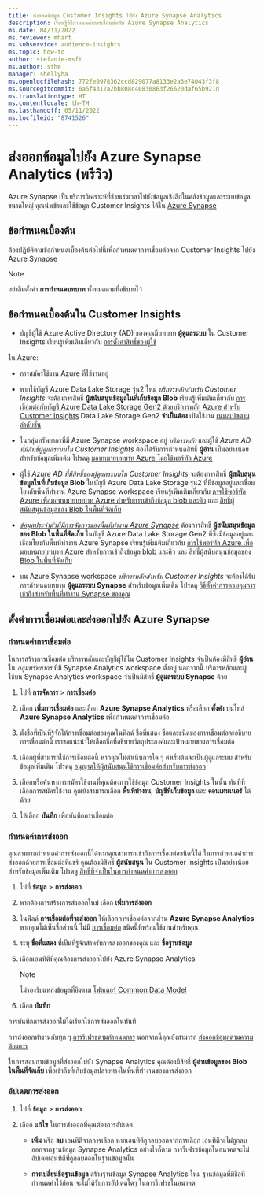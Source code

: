 ```yaml
---
title: ส่งออกข้อมูล Customer Insights ไปยัง Azure Synapse Analytics
description: เรียนรู้วิธีกำหนดค่าการเชื่อมต่อกับ Azure Synapse Analytics
ms.date: 04/11/2022
ms.reviewer: mhart
ms.subservice: audience-insights
ms.topic: how-to
author: stefanie-msft
ms.author: sthe
manager: shellyha
ms.openlocfilehash: 772fe0978362ccd829077a8133e2a3e74043f3f8
ms.sourcegitcommit: 6a5f4312a2bb808c40830863f26620daf65b921d
ms.translationtype: HT
ms.contentlocale: th-TH
ms.lasthandoff: 05/11/2022
ms.locfileid: "8741526"
---
```

# <a name="export-data-to-azure-synapse-analytics-preview"></a>ส่งออกข้อมูลไปยัง Azure Synapse Analytics (พรีวิว)

Azure Synapse เป็นบริการวิเคราะห์ที่ช่วยเร่งเวลาไปยังข้อมูลเชิงลึกในคลังข้อมูลและระบบข้อมูลขนาดใหญ่ คุณนำเข้าและใช้ข้อมูล Customer Insights ได้ใน [Azure Synapse](/azure/synapse-analytics/overview-what-is)

## <a name="prerequisites"></a>ข้อกำหนดเบื้องต้น

ต้องปฏิบัติตามข้อกำหนดเบื้องต้นต่อไปนี้เพื่อกำหนดค่าการเชื่อมต่อจาก Customer Insights ไปยัง Azure Synapse

> [!NOTE]
> อย่าลืมตั้งค่า **การกำหนดบทบาท** ทั้งหมดตามที่อธิบายไว้  

## <a name="prerequisites-in-customer-insights"></a>ข้อกำหนดเบื้องต้นใน Customer Insights

* บัญชีผู้ใช้ Azure Active Directory (AD) ของคุณมีบทบาท **ผู้ดูแลระบบ** ใน Customer Insights เรียนรู้เพิ่มเติมเกี่ยวกับ [การตั้งค่าสิทธิ์ของผู้ใช้](permissions.md#assign-roles-and-permissions)

ใน Azure: 

- การสมัครใช้งาน Azure ที่ใช้งานอยู่

- หากใช้บัญชี Azure Data Lake Storage รุ่น2 ใหม่ *บริการหลักสำหรับ Customer Insights* จะต้องการสิทธิ์ **ผู้สนับสนุนข้อมูลในที่เก็บข้อมูล Blob** เรียนรู้เพิ่มเติมเกี่ยวกับ [การเชื่อมต่อกับบัญชี Azure Data Lake Storage Gen2 ด้วยบริการหลัก Azure สำหรับ Customer Insights](connect-service-principal.md) Data Lake Storage Gen2 **จำเป็นต้อง** เปิดใช้งาน [เนมสเปซตามลำดับชั้น](/azure/storage/blobs/data-lake-storage-namespace)

- ในกลุ่มทรัพยากรที่มี Azure Synapse workspace อยู่ *บริการหลัก* และผู้ใช้ *Azure AD ที่มีสิทธิ์ผู้ดูแลระบบใน Customer Insights* ต้องได้รับการกำหนดสิทธิ์ **ผู้อ่าน** เป็นอย่างน้อย สำหรับข้อมูลเพิ่มเติม โปรดดู [มอบหมายบทบาท Azure โดยใช้พอร์ทัล Azure](/azure/role-based-access-control/role-assignments-portal)

- ผู้ใช้ *Azure AD ที่มีสิทธิ์ของผู้ดูแลระบบใน Customer Insights* จะต้องการสิทธิ์ **ผู้สนับสนุนข้อมูลในที่เก็บข้อมูล Blob** ในบัญชี Azure Data Lake Storage รุ่น2 ที่มีข้อมูลอยู่และเชื่อมโยงกับพื้นที่ทำงาน Azure Synapse workspace เรียนรู้เพิ่มเติมเกี่ยวกับ [การใช้พอร์ทัล Azure เพื่อมอบหมายบทบาท Azure สำหรับการเข้าถึงข้อมูล blob และคิว](/azure/storage/common/storage-auth-aad-rbac-portal) และ [สิทธิ์ผู้สนับสนุนข้อมูลของ Blob ในพื้นที่จัดเก็บ](/azure/role-based-access-control/built-in-roles#storage-blob-data-contributor)

- *[ข้อมูลประจำตัวที่มีการจัดการของพื้นที่ทำงาน Azure Synapse](/azure/synapse-analytics/security/synapse-workspace-managed-identity)* ต้องการสิทธิ์ **ผู้สนับสนุนข้อมูลของ Blob ในพื้นที่จัดเก็บ** ในบัญชี Azure Data Lake Storage Gen2 ที่ซึ่งมีข้อมูลอยู่และเชื่อมโยงกับพื้นที่ทำงาน Azure Synapse เรียนรู้เพิ่มเติมเกี่ยวกับ [การใช้พอร์ทัล Azure เพื่อมอบหมายบทบาท Azure สำหรับการเข้าถึงข้อมูล blob และคิว](/azure/storage/common/storage-auth-aad-rbac-portal) และ [สิทธิ์ผู้สนับสนุนข้อมูลของ Blob ในพื้นที่จัดเก็บ](/azure/role-based-access-control/built-in-roles#storage-blob-data-contributor)

- บน Azure Synapse workspace *บริการหลักสำหรับ Customer Insights* จะต้องได้รับการกำหนดบทบาท **ผู้ดูแลระบบ Synapse** สำหรับข้อมูลเพิ่มเติม โปรดดู [วิธีตั้งค่าการควบคุมการเข้าถึงสำหรับพื้นที่ทำงาน Synapse ของคุณ](/azure/synapse-analytics/security/how-to-set-up-access-control)

## <a name="set-up-the-connection-and-export-to-azure-synapse"></a>ตั้งค่าการเชื่อมต่อและส่งออกไปยัง Azure Synapse

### <a name="configure-a-connection"></a>กำหนดค่าการเชื่อมต่อ

ในการสร้างการเชื่อมต่อ บริการหลักและบัญชีผู้ใช้ใน Customer Insights จำเป็นต้องมีสิทธิ์ **ผู้อ่าน** ใน *กลุ่มทรัพยากร* ที่มี Synapse Analytics workspace ตั้งอยู่ นอกจากนี้ บริการหลักและผู้ใช้บน Synapse Analytics workspace จำเป็นมีสิทธิ์ **ผู้ดูแลระบบ Synapse** ด้วย 

1. ไปที่ **การจัดการ** > **การเชื่อมต่อ**

1. เลือก **เพิ่มการเชื่อมต่อ** และเลือก **Azure Synapse Analytics** หรือเลือก **ตั้งค่า** บนไทล์ **Azure Synapse Analytics** เพื่อกำหนดค่าการเชื่อมต่อ

1. ตั้งชื่อที่เป็นที่รู้จักให้การเชื่อมต่อของคุณในฟิลด์ ชื่อที่แสดง ชื่อและชนิดของการเชื่อมต่อจะอธิบายการเชื่อมต่อนี้ เราขอแนะนำให้เลือกชื่อที่อธิบายวัตถุประสงค์และเป้าหมายของการเชื่อมต่อ

1. เลือกผู้ที่สามารถใช้การเชื่อมต่อนี้ หากคุณไม่ดำเนินการใด ๆ ค่าเริ่มต้นจะเป็นผู้ดูแลระบบ สำหรับข้อมูลเพิ่มเติม โปรดดู [อนุญาตให้ผู้สนับสนุนใช้การเชื่อมต่อสำหรับการส่งออก](connections.md#allow-contributors-to-use-a-connection-for-exports)

1. เลือกหรือค้นหาการสมัครใช้งานที่คุณต้องการใช้ข้อมูล Customer Insights ในนั้น ทันทีที่เลือกการสมัครใช้งาน คุณยังสามารถเลือก **พื้นที่ทำงาน**, **บัญชีที่เก็บข้อมูล** และ **คอนเทนเนอร์** ได้ด้วย

1. ให้เลือก **บันทึก** เพื่อบันทึกการเชื่อมต่อ

### <a name="configure-an-export"></a>กำหนดค่าการส่งออก

คุณสามารถกำหนดค่าการส่งออกนี้ได้หากคุณสามารถเข้าถึงการเชื่อมต่อชนิดนี้ได้ ในการกำหนดค่าการส่งออกด้วยการเชื่อมต่อที่แชร์ คุณต้องมีสิทธิ์ **ผู้สนับสนุน** ใน Customer Insights เป็นอย่างน้อย สำหรับข้อมูลเพิ่มเติม โปรดดู [สิทธิ์ที่จำเป็นในการกำหนดค่าการส่งออก](export-destinations.md#set-up-a-new-export)

1. ไปที่ **ข้อมูล** > **การส่งออก**

1. หากต้องการสร้างการส่งออกใหม่ เลือก **เพิ่มการส่งออก**

1. ในฟิลด์ **การเชื่อมต่อที่จะส่งออก** ให้เลือกการเชื่อมต่อจากส่วน **Azure Synapse Analytics** หากคุณไม่เห็นชื่อส่วนนี้ ไม่มี [การเชื่อมต่อ](connections.md) ชนิดนี้ที่พร้อมใช้งานสำหรับคุณ

1. ระบุ **ชื่อที่แสดง** ที่เป็นที่รู้จักสำหรับการส่งออกของคุณ และ **ชื่อฐานข้อมูล**

1. เลือกเอนทิตีที่คุณต้องการส่งออกไปยัง Azure Synapse Analytics
   > [!NOTE]
   > ไม่รองรับแหล่งข้อมูลที่อิงตาม [โฟลเดอร์ Common Data Model](connect-common-data-model.md)

2. เลือก **บันทึก**

การบันทึกการส่งออกไม่ได้เรียกใช้การส่งออกในทันที

การส่งออกทำงานกับทุก ๆ [การรีเฟรชตามกำหนดการ](system.md#schedule-tab) นอกจากนี้คุณยังสามารถ [ส่งออกข้อมูลตามความต้องการ](export-destinations.md#run-exports-on-demand)

ในการสอบถามข้อมูลที่ส่งออกไปยัง Synapse Analytics คุณต้องมีสิทธิ์ **ผู้อ่านข้อมูลของ Blob ในพื้นที่จัดเก็บ** เพื่อเข้าถึงที่เก็บข้อมูลปลายทางในพื้นที่ทำงานของการส่งออก 

### <a name="update-an-export"></a>อัปเดตการส่งออก

1. ไปที่ **ข้อมูล** > **การส่งออก**

1. เลือก **แก้ไข** ในการส่งออกที่คุณต้องการอัปเดต

   - **เพิ่ม** หรือ **ลบ** เอนทิตีจากการเลือก หากเอนทิตีถูกลบออกจากการเลือก เอนทิตีจะไม่ถูกลบออกจากฐานข้อมูล Synapse Analytics อย่างไรก็ตาม การรีเฟรชข้อมูลในอนาคตจะไม่อัปเดตเอนทิตีที่ถูกลบออกในฐานข้อมูลนั้น

   - **การเปลี่ยนชื่อฐานข้อมูล** สร้างฐานข้อมูล Synapse Analytics ใหม่ ฐานข้อมูลที่มีชื่อที่กำหนดค่าไว้ก่อน จะไม่ได้รับการอัปเดตใดๆ ในการรีเฟรชในอนาคต
